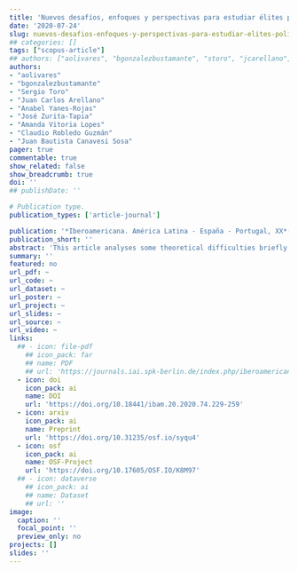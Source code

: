 ```yaml
---
title: 'Nuevos desafíos, enfoques y perspectivas para estudiar élites políticas'
date: '2020-07-24'
slug: nuevos-desafios-enfoques-y-perspectivas-para-estudiar-elites-politicas
## categories: []
tags: ["scopus-article"]
## authors: ["aolivares", "bgonzalezbustamante", "storo", "jcarellano", "ayanesrojas", "jzuritatapia", "avlopes", "crobledoguzman", "jbcanavesisosa"]
authors:
- "aolivares"
- "bgonzalezbustamante"
- "Sergio Toro"
- "Juan Carlos Arellano"
- "Anabel Yanes-Rojas"
- "José Zurita-Tapia"
- "Amanda Vitoria Lopes"
- "Claudio Robledo Guzmán"
- "Juan Bautista Canavesi Sosa"
pager: true
commentable: true
show_related: false
show_breadcrumb: true
doi: ''
## publishDate: ''

# Publication type.
publication_types: ['article-journal']

publication: '*Iberoamericana. América Latina - España - Portugal, XX*(74), 229-259'
publication_short: ''
abstract: 'This article analyses some theoretical difficulties briefly and offers a study object overview and the recent lines of research in the framework of the study of governmental political elites in Latin American. Subsequently, some methodological challenges and brief conclusions are presented.'
summary: ''
featured: no
url_pdf: ~
url_code: ~
url_dataset: ~
url_poster: ~
url_project: ~
url_slides: ~
url_source: ~
url_video: ~
links:
  ## - icon: file-pdf
    ## icon_pack: far
    ## name: PDF
    ## url: 'https://journals.iai.spk-berlin.de/index.php/iberoamericana/article/view/2736'
  - icon: doi
    icon_pack: ai
    name: DOI
    url: 'https://doi.org/10.18441/ibam.20.2020.74.229-259'
  - icon: arxiv
    icon_pack: ai
    name: Preprint
    url: 'https://doi.org/10.31235/osf.io/syqu4'
  - icon: osf
    icon_pack: ai
    name: OSF-Project
    url: 'https://doi.org/10.17605/OSF.IO/K8M97'
  ## - icon: dataverse
    ## icon_pack: ai
    ## name: Dataset
    ## url: ''
image:
  caption: ''
  focal_point: ''
  preview_only: no
projects: []
slides: ''
---
```

